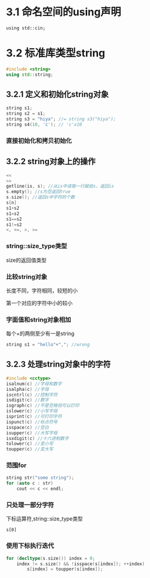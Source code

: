 # 3.1 命名空间的using声明
`using std::cin;`

# 3.2 标准库类型string
```c++
#include <string>
using std::string;
```
## 3.2.1 定义和初始化string对象
```c++
string s1;
string s2 = s1;
string s3 = "hiya"; //= string s3("hiya");
string s4(10, 'c'); // 'c'x10
```
### 直接初始化和拷贝初始化

## 3.2.2 string对象上的操作
```c++
<<
>>
getline(is, s); //从is中读取一行赋给s，返回is
s.empty(); //s为空返回true
s.size(); //返回s中字符的个数
s[n]
s1+s2
s1=s2
s1==s2
s1!=s2
<, <=, >, >=
```
### string::size_type类型
size的返回值类型

### 比较string对象
长度不同，字符相同，较短的小

第一个对应的字符中小的较小

### 字面值和string对象相加
每个+的两侧至少有一是string
```c++
string s1 = "hello"+","; //wrong
```
## 3.2.3 处理string对象中的字符
```c++
#include <cctype>
isalnum(c) //字母和数字
isalpha(c) //字母
iscntrl(c) //控制字符
isdigit(c) //数字
isgraph(c) //不是空格但可以打印
islower(c) //小写字母
isprint(c) //可打印字符
ispunct(c) //标点符号
isspace(c) //空白
isupper(c) //大写字母
isxdigit(c) //十六进制数字
tolower(c) //变小写
toupper(c) //变大写
```
### 范围for
```c++
string str("some string");
for (auto c : str)
    cout << c << endl;
```
### 只处理一部分字符
下标运算符,string::size_type类型

`s[0]`

### 使用下标执行迭代
```c++
for (decltype(s.size()) index = 0;
    index != s.size() && !isspace(s[index]); ++index)
        s[index] = toupper(s[index]);
```